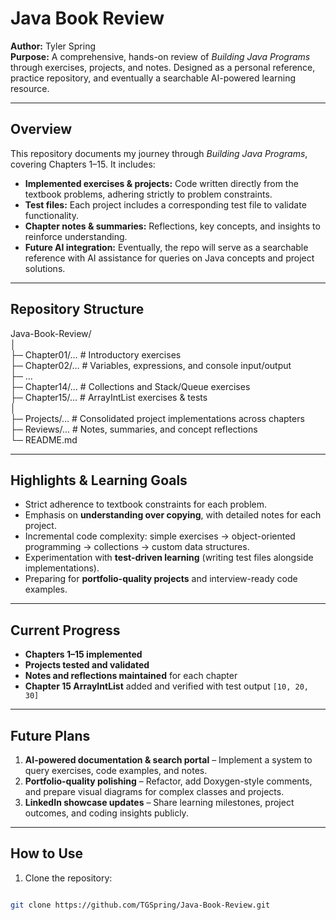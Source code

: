 # Java Book Review

**Author:** Tyler Spring  
**Purpose:** A comprehensive, hands-on review of *Building Java Programs* through exercises, projects, and notes. Designed as a personal reference, practice repository, and eventually a searchable AI-powered learning resource.

---

## Overview

This repository documents my journey through *Building Java Programs*, covering Chapters 1–15. It includes:

- **Implemented exercises & projects:** Code written directly from the textbook problems, adhering strictly to problem constraints.  
- **Test files:** Each project includes a corresponding test file to validate functionality.  
- **Chapter notes & summaries:** Reflections, key concepts, and insights to reinforce understanding.  
- **Future AI integration:** Eventually, the repo will serve as a searchable reference with AI assistance for queries on Java concepts and project solutions.

---

## Repository Structure

Java-Book-Review/  
│  
├─ Chapter01/… # Introductory exercises  
├─ Chapter02/… # Variables, expressions, and console input/output  
├─ ...  
├─ Chapter14/… # Collections and Stack/Queue exercises  
├─ Chapter15/… # ArrayIntList exercises & tests  
│  
├─ Projects/… # Consolidated project implementations across chapters  
├─ Reviews/… # Notes, summaries, and concept reflections  
└─ README.md  

---

## Highlights & Learning Goals

- Strict adherence to textbook constraints for each problem.  
- Emphasis on **understanding over copying**, with detailed notes for each project.  
- Incremental code complexity: simple exercises → object-oriented programming → collections → custom data structures.  
- Experimentation with **test-driven learning** (writing test files alongside implementations).  
- Preparing for **portfolio-quality projects** and interview-ready code examples.  

---

## Current Progress

- **Chapters 1–15 implemented**  
- **Projects tested and validated**  
- **Notes and reflections maintained** for each chapter  
- **Chapter 15 ArrayIntList** added and verified with test output `[10, 20, 30]`  

---

## Future Plans

1. **AI-powered documentation & search portal** – Implement a system to query exercises, code examples, and notes.  
2. **Portfolio-quality polishing** – Refactor, add Doxygen-style comments, and prepare visual diagrams for complex classes and projects.  
3. **LinkedIn showcase updates** – Share learning milestones, project outcomes, and coding insights publicly.  

---

## How to Use

1. Clone the repository:

```bash

git clone https://github.com/TGSpring/Java-Book-Review.git

